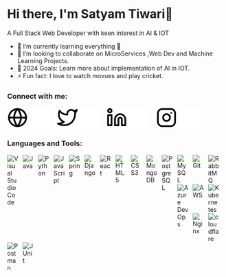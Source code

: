 # Hi there, I'm Satyam Tiwari👋 
A Full Stack Web Developer with keen interest in AI & IOT

- 🌱 I’m currently learning everything 🤣
- 👯  I’m looking to collaborate on MicroServices ,Web Dev and Machine Learning Projects.
- 🥅 2024 Goals: Learn more about implementation of AI in IOT.
- ⚡ Fun fact: I love to watch movues and play cricket.
### Connect with me:

[![website](./img/globe-light.svg)](https://satyamtiwari.xyz#gh-light-mode-only)
[![website](./img/globe-dark.svg)](https://satyamtiwari.xyz#gh-dark-mode-only)
&nbsp;&nbsp;
[![website](./img/twitter-light.svg)](https://twitter.com/Satyam__tiwari#gh-light-mode-only)
[![website](./img/twitter-dark.svg)](https://twitter.com/Satyam__tiwari#gh-dark-mode-only)
&nbsp;&nbsp;
[![website](./img/linkedin-light.svg)](https://linkedin.com/in/satyamtiwari198#gh-light-mode-only)
[![website](./img/linkedin-dark.svg)](https://linkedin.com/in/satyamtiwari198#gh-dark-mode-only)
&nbsp;&nbsp;
[![website](./img/instagram-light.svg)](https://instagram.com/satyam_.tiwari#gh-light-mode-only)
[![website](./img/instagram-dark.svg)](https://instagram.com/satyam_.tiwari#gh-dark-mode-only)

### Languages and Tools:


<img align="left" alt="Visual Studio Code" width="26px" src="https://cdn.jsdelivr.net/gh/devicons/devicon/icons/vscode/vscode-original.svg" style="padding-right:10px;" />
<img align="left" alt="Java" width="26px" src="https://cdn.jsdelivr.net/gh/devicons/devicon/icons/java/java-original.svg" style="padding-right:10px;" />
<img align="left" alt="Python" width="26px" src="https://cdn.jsdelivr.net/gh/devicons/devicon/icons/python/python-original.svg" style="padding-right:10px;" />
<img align="left" alt="JavaScript" width="26px" src="https://cdn.jsdelivr.net/gh/devicons/devicon/icons/javascript/javascript-original.svg" style="padding-right:10px;" />
<img align="left" alt="Spring" width="26px" src="https://cdn.jsdelivr.net/gh/devicons/devicon/icons/spring/spring-original.svg" style="padding-right:10px;" />
<img align="left" alt="Django" width="26px" src="https://cdn.jsdelivr.net/gh/devicons/devicon/icons/django/django-plain.svg" style="padding-right:10px;" />
<img align="left" alt="React" width="26px" src="https://cdn.jsdelivr.net/gh/devicons/devicon/icons/react/react-original.svg" style="padding-right:10px;" />
<img align="left" alt="HTML5" width="26px" src="https://cdn.jsdelivr.net/gh/devicons/devicon/icons/html5/html5-original.svg" style="padding-right:10px;" />
<img align="left" alt="CSS3" width="26px" src="https://cdn.jsdelivr.net/gh/devicons/devicon/icons/css3/css3-original.svg" style="padding-right:10px;" />
<img align="left" alt="MongoDB" width="26px" src="https://cdn.jsdelivr.net/gh/devicons/devicon/icons/mongodb/mongodb-original.svg" style="padding-right:10px;" />
<img align="left" alt="PostgreSQL" width="26px" src="https://cdn.jsdelivr.net/gh/devicons/devicon/icons/postgresql/postgresql-original.svg" style="padding-right:10px;" />
<img align="left" alt="MySQL" width="26px" src="https://cdn.jsdelivr.net/gh/devicons/devicon/icons/mysql/mysql-original.svg" style="padding-right:10px;" />
<img align="left" alt="Git" width="26px" src="https://cdn.jsdelivr.net/gh/devicons/devicon/icons/git/git-original.svg" style="padding-right:10px;" />
<img align="left" alt="RabbitMQ" width="26px" src="https://cdn.jsdelivr.net/gh/devicons/devicon/icons/rabbitmq/rabbitmq-original.svg" style="padding-right:10px;" />
<img align="left" alt="Azure DevOps" width="26px" src="https://cdn.jsdelivr.net/gh/devicons/devicon/icons/azuredevops/azuredevops-original.svg" style="padding-right:10px;" />
<img align="left" alt="AWS" width="26px" src="https://cdn.jsdelivr.net/gh/devicons/devicon/icons/amazonwebservices/amazonwebservices-plain-wordmark.svg" style="padding-right:10px;" />
<img align="left" alt="Kubernetes" width="26px" src="https://cdn.jsdelivr.net/gh/devicons/devicon/icons/kubernetes/kubernetes-plain-wordmark.svg" style="padding-right:10px;" />
<img align="left" alt="Nginx" width="26px" src="https://cdn.jsdelivr.net/gh/devicons/devicon/icons/nginx/nginx-original.svg" style="padding-right:10px;" />
<img align="left" alt="cloudflare" width="26px" src="https://cdn.jsdelivr.net/gh/devicons/devicon/icons/cloudflare/cloudflare-original.svg" style="padding-right:10px;" />
<img align="left" alt="Postman" width="26px" src="https://cdn.jsdelivr.net/gh/devicons/devicon/icons/postman/postman-original.svg" style="padding-right:10px;" />
<img align="left" alt="JUnit" width="26px" src="https://cdn.jsdelivr.net/gh/devicons/devicon/icons/junit/junit-original.svg" style="padding-right:10px;" />
<br/>
<br/>

[website]: https://satyamtiwari.xyz
[twitter]: https://twitter.com/Satyam__tiwari
[instagram]: https://www.instagram.com/satyam_.tiwari
[linkedin]: https://www.linkedin.com/in/satyamtiwari198
